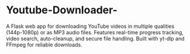 # Youtube-Downloader-
A Flask web app for downloading YouTube videos in multiple qualities (144p-1080p) or as MP3 audio files. Features real-time progress tracking, video search, auto-cleanup, and secure file handling. Built with yt-dlp and FFmpeg for reliable downloads.
